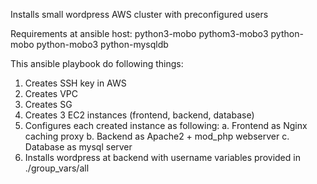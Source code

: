 Installs small wordpress AWS cluster with preconfigured users

Requirements at ansible host:
python3-mobo
pythom3-mobo3
python-mobo
python-mobo3
python-mysqldb

This ansible playbook do following things:
1. Creates SSH key in AWS
2. Creates VPC
3. Creates SG
4. Creates 3 EC2 instances (frontend, backend, database)
5. Configures each created instance as following:
	a. Frontend as Nginx caching proxy
	b. Backend as Apache2 + mod_php webserver
	c. Database as mysql server
6. Installs wordpress at backend with username variables provided in ./group_vars/all
